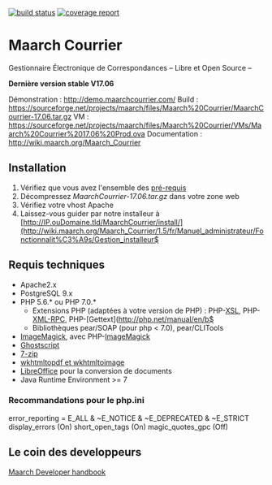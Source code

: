 [![build status](https://labs.maarch.org/maarch/MaarchCourrier/badges/master/build.svg)](https://labs.maarch.org/maarch/MaarchCourrier/commits/master)
[![coverage report](https://labs.maarch.org/maarch/MaarchCourrier/badges/master/coverage.svg)](https://labs.maarch.org/maarch/MaarchCourrier/commits/master)


# Maarch Courrier
Gestionnaire Électronique de Correspondances – Libre et Open Source –

**Dernière version stable V17.06**

Démonstration : http://demo.maarchcourrier.com/
Build : https://sourceforge.net/projects/maarch/files/Maarch%20Courrier/MaarchCourrier-17.06.tar.gz
VM : https://sourceforge.net/projects/maarch/files/Maarch%20Courrier/VMs/Maarch%20Courrier%2017.06%20Prod.ova
Documentation : http://wiki.maarch.org/Maarch_Courrier


## Installation
1. Vérifiez que vous avez l'ensemble des [pré-requis](http://wiki.maarch.org/Maarch_Courrier/fr/Install/Prerequis/latest)
2. Décompressez *MaarchCourrier-17.06.tar.gz* dans votre zone web
3. Vérifiez votre vhost Apache
4. Laissez-vous guider par notre installeur à [http://IP.ouDomaine.tld/MaarchCourrier/install/](http://wiki.maarch.org/Maarch_Courrier/1.5/fr/Manuel_administrateur/Fonctionnalit%C3%A9s/Gestion_installeur$


## Requis techniques

* Apache2.x
* PostgreSQL 9.x
* PHP 5.6.* ou PHP 7.0.*
   * Extensions PHP (adaptées à votre version de PHP) : PHP-[XSL](http://php.net/manual/en/book.xsl.php), PHP-[XML-RPC](http://php.net/manual/en/book.xmlrpc.php), PHP-[Gettext](http://php.net/manual/en/b$
   * Bibliothèques pear/SOAP (pour php < 7.0), pear/CLITools
* [ImageMagick](http://imagemagick.org/), avec PHP-[ImageMagick](http://php.net/manual/en/book.imagick.php)
* [Ghostscript](https://www.ghostscript.com/)
* [7-zip](http://www.7-zip.org/)
* [wkhtmltopdf et wkhtmltoimage](http://wkhtmltopdf.org/downloads.html)
* [LibreOffice](http://libreoffice.org/) pour la conversion de documents
* Java Runtime Environment >= 7


###  Recommandations pour le php.ini

error_reporting = E_ALL & ~E_NOTICE & ~E_DEPRECATED & ~E_STRICT
display_errors (On)
short_open_tags (On)
magic_quotes_gpc (Off)


## Le coin des developpeurs
[Maarch Developer handbook](http://wiki.maarch.org/Maarch_Courrier/1.5/fr/Install/DeveloperHandbook)



